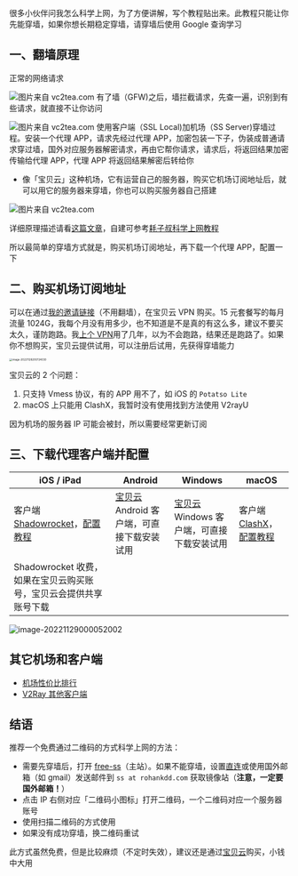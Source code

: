 很多小伙伴问我怎么科学上网，为了方便讲解，写个教程贴出来。此教程只能让你先能穿墙，如果你想长期稳定穿墙，请穿墙后使用 Google 查询学习

## 一、翻墙原理

正常的网络请求

![图片来自 vc2tea.com](https://deppwang.oss-cn-beijing.aliyuncs.com/blog/20221128203043.png)
有了墙（GFW)之后，墙拦截请求，先查一遍，识别到有些请求，就直接不让你访问

![图片来自 vc2tea.com](https://deppwang.oss-cn-beijing.aliyuncs.com/blog/20221128203113.png)
使用客户端（SSL Local)加机场（SS Server)穿墙过程。安装一个代理 APP，请求先经过代理 APP，加密包装一下子，伪装成普通请求穿过墙，国外对应服务器解密请求，再由它帮你请求，请求后，将返回结果加密传输给代理 APP，代理 APP 将返回结果解密后转给你

- 像「宝贝云」这种机场，它有运营自己的服务器，购买它机场订阅地址后，就可以用它的服务器来穿墙，你也可以购买服务器自己搭建

![图片来自 vc2tea.com](http://vc2tea.com/public/upload/whats-shadowsocks-04.png)

详细原理描述请看[这篇文章](http://vc2tea.com/whats-shadowsocks/)，自建可参考[耗子叔科学上网教程](https://github.com/haoel/haoel.github.io)

所以最简单的穿墙方式就是，购买机场订阅地址，再下载一个代理 APP，配置一下

## 二、购买机场订阅地址

可以在通过[我的邀请链接](https://v3ssy.xyz/#/register?code=jTQRsoYP)（不用翻墙），在宝贝云 VPN 购买。15 元套餐写的每月流量 1024G，我每个月没有用多少，也不知道是不是真的有这么多，建议不要买太久，谨防跑路。我[上个 VPN](http://netboost.co/)用了几年，以为不会跑路，结果还是跑路了。如果你不想购买，宝贝云提供试用，可以注册后试用，先获得穿墙能力

<img src="https://deppwang.oss-cn-beijing.aliyuncs.com/blog/20221128200724.png" alt="image-20221128200724030" style="zoom: 33%;" />

宝贝云的 2 个问题：

1. 只支持 Vmess 协议，有的 APP 用不了，如 iOS 的 `Potatso Lite`
2. macOS 上只能用 ClashX，我暂时没有使用找到方法使用 V2rayU

因为机场的服务器 IP 可能会被封，所以需要经常更新订阅

## 三、下载代理客户端并配置

| iOS / iPad                                                   | Android                                                      | Windows                                                      | macOS                                                        |
| ------------------------------------------------------------ | ------------------------------------------------------------ | ------------------------------------------------------------ | ------------------------------------------------------------ |
| 客户端 [Shadowrocket](https://apps.apple.com/us/app/shadowrocket/id932747118)，[配置教程](https://wikibos.com/index.php/kb/shadowrocket/) | [宝贝云](https://www.lanzoux.com/iBYj00ah66sd) Android 客户端，可直接下载安装试用 | [宝贝云](https://www.lanzoux.com/iuh2D0ah65ed) Windows 客户端，可直接下载安装试用 | 客户端 [ClashX](https://github.com/yichengchen/clashX/releases)，[配置教程](https://v2xtls.org/clashx%E9%85%8D%E7%BD%AEv2ray%E6%95%99%E7%A8%8B/) |
| Shadowrocket 收费，如果在宝贝云购买账号，宝贝云会提供共享账号下载 |                                                              |                                                              |                                                              |

![image-20221129000052002](https://deppwang.oss-cn-beijing.aliyuncs.com/blog/20221129000052.png)

## 其它机场和客户端

- [机场性价比排行](https://duangks.com/index.php/4.html)
- [V2Ray 其他客户端](https://tlanyan.me/v2ray-clients-download/)

## 结语

推荐一个免费通过二维码的方式科学上网的方法：
* 需要先穿墙后，打开 [free-ss](https://free-ss.site/)（主站）。如果不能穿墙，设置[直连](https://free-ss.site/v/direct_access.png)或使用国外邮箱（如 gmail）发送邮件到 `ss at rohankdd.com` 获取镜像站（**注意，一定要国外邮箱！**）
* 点击 IP 右侧对应「二维码小图标」打开二维码，一个二维码对应一个服务器账号
* 使用扫描二维码的方式使用
* 如果没有成功穿墙，换二维码重试

此方式虽然免费，但是比较麻烦（不定时失效），建议还是通过[宝贝云](https://v3ssy.xyz/#/register?code=jTQRsoYP)购买，小钱中大用
